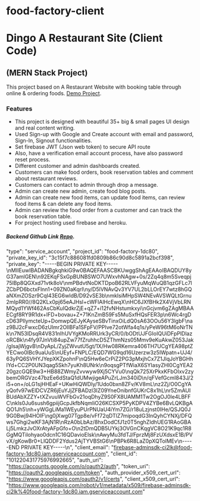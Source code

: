 # food-factory-client

# Dingo A Restaurant Site (Client Code)

## (MERN Stack Project)

This project based on A Restaurant Website with booking table through online & ordering foods. [Demo Project](https://dingo-restaurant-rg.web.app/).

### Features

- This project is designed with beautiful 35+ big & small pages UI design and real content writing.
- Used Sign-up with Google and Create account with email and password, Sign-In, Signout functionalities.
- Set firebase JWT (Json web token) to secure API route
- Also, have a verification email account process, have also password reset process.
- Different customer and admin dashboards created.
- Customers can make food orders, book reservation tables and comment about restaurant reviews.
- Customers can contact to admin through drop a message.
- Admin can create new admin, create food blog posts.
- Admin can create new food items, can update food items, can review food items & can delete any food items.
- Admin can review the food order from a customer and can track the book reservation table.
- For project hosting used firebase and heroku.

##### Backend Github Link [Repo](https://github.com/RahulGhosh305/dingo-restaurant-server).






"type": "service_account",
  "project_id": "food-factory-1dc80",
  "private_key_id": "3c15f7c886081fd0809b86c90d8c5891a2bcf398",
  "private_key": "-----BEGIN PRIVATE KEY-----\nMIIEuwIBADANBgkqhkiG9w0BAQEFAASCBKUwggShAgEAAoIBAQDUY8yG37amlGEN\n92EKqFSxGpBUNBSWO7UWxvhNAgw+0s/2Zq4q8m5Sveqpj75lBp8QGXxd71vtk8oV\nmPBdvtNoDKTDpoB62RLVFyuMqWuQB1qzGFLc7lZCbPD6bctxFlnn1+09ZN0aKqrl\ny/D5lVNAvQv3YV7UL2bLLOrEY7wtz8hGQaNXmZOSzr9CqI43EG6wIdB/D92vSE3b\nmkIsiMHpSW4NEvAVSWQLtGrnu2mIpRR0//8Q2KLx0pj65eAJHsl+cWFlAlHcEwqX\nHC6JXfBHk2X4VjVbLRNMQyd1YWf462AsCbKuIQdkrZjE+qZ7+i12fvNHstumkxyi\nGcjvm6gZAgMBAAECgf8RY9R1dx+lFD+bovau+Z+71KnZmB59Fs5MuSxfHQsFER3p\n6Wc4rgDcD63PIlymcteUp+DomwpQEJyKAyseSBvTinxOiLdQ0sA63OOu56Y3lgbF\naz9BJ2cFwxcD6zUImr2OIlBFa1SFpFV/PPIve72otWfa4q1s/yPeW96tM6oNrTNk\n7N53lDsqR4V831nIhUVYgKMoRRUrk3yCR/0/bODtUJFGIoIQUiDFpPlDlazoRCBk\n4fy97JnVti84upZw77fZruhhcD5ZThmNzs05Mmv9eKuAkwZ053Jak/gIsajWjgvB\nDyApL/ZyjZWvutU5gt/1X/Hw08RKemra406TH7UCgYEA98ptZYECwo0IBc9uaUuS\nUEyf+FNPLC/EQD7WG9qd16Uzerzw3z5IWpatn+UJ4/63yPQ6SVHYJYepXKZpohnF\nQ5Hw6eCrPiZ2PG3pMxjhCx7Z1JlqJoYBGHhIYd+CC2P0UN3qag5Skh7yuKh8UNrk\n9oqsgPTfWiaX6SYIasyZHl0CgYEA220gzcGQE9w3+HB88ZWmyZvvwyw9Xj5CYVu0\nqQk725XrPkxKFbOIxv2zybemORGVzc47bzEe6dStaQ1dUMwjigeAPuZrLJm340iD\n/qFVefGcmI843J/2i5+on+/oLG1sjHHEaF+UKwHiQWDly/1Udo0bxn8ZFv/KV8mL\nz2Zj/O0CgYAyQofv97wElDCVZR6jEuYJjZFBADzl3IZ09YneOnibnfGUKrC8x1hL\nr5ZmAUIBUdAbXZZY+tXZvuuWVFbGv21oqDhyZ9S0FX8UAMM1Tw2OgOJ0Ie4LBFFC\nkls0Ju6sush6gpiijGcpJkfbNqmIiO26KCSXP5PyKDPV4ZYBe6BvLQKBgAQO1Jh5\nh+yWGgLiMa1WEyuPUrPNUaU4iYm7ZG/r18uLzjnst0IHe/QSJQ0J9G0Bwj94HOlF\ng0jXwg07Tgp8e/vFf72qDTlZ7mipoqdG3InQyhCYNXj/DFQws7Ghgi2wKF3AjN1R\nRzA0bLbAz/8hxDodCfJ1z0T5nghZldhUEG1RAoGBALj5LmkzJvOXrAtyAFpGfo+O\n2tDmQDB5UYkj3OVGnCKqgVC8O21K9qc1R8GgMQTilohyao0dcn1C16QDavioEIsk\nAwyMu3fdTJ/FprzMj8FzUXdsxE1B/PVvX/gKowBr0+LlQDDF2Ydus2AjTYVBStG6\nPBPk6R8LaZ0pXQTolMEv\n-----END PRIVATE KEY-----\n",
  "client_email": "firebase-adminsdk-ci2lk@food-factory-1dc80.iam.gserviceaccount.com",
  "client_id": "101220431775976992665",
  "auth_uri": "https://accounts.google.com/o/oauth2/auth",
  "token_uri": "https://oauth2.googleapis.com/token",
  "auth_provider_x509_cert_url": "https://www.googleapis.com/oauth2/v1/certs",
  "client_x509_cert_url": "https://www.googleapis.com/robot/v1/metadata/x509/firebase-adminsdk-ci2lk%40food-factory-1dc80.iam.gserviceaccount.com"
